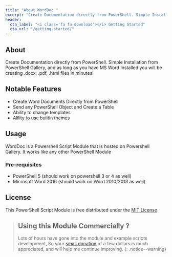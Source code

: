 ```yaml
---
title: "About WordDoc "
excerpt: "Create Documentation directly from PowerShell. Simple Installation from PowerShell Gallery, and as long as you have MS Word Installed you will be creating .docx, .pdf, .html files in minutes!"
header:
  cta_label: "<i class='fa fa-download'></i> Getting Started"
  cta_url: "/getting-started/"
---
```


## About

Create Documentation directly from PowerShell. Simple Installation from PowerShell Gallery, and as long as you have MS Word Installed you will be creating .docx, .pdf, .html files in minutes!


## Notable Features
 - Create Word Documents Directly from PowerShell 
 - Send any PowerShell Object and Create a Table
 - Ability to change templates 
 - Alility to use builtin themes

## Usage

WordDoc is a Powershell Script Module that is hosted on Powershell Gallery.  It works like any other PowerShell Module

### Pre-requisites
 * PowerShell 5 (should work on powershell 3 or 4 as well)
 * Microsoft Word 2016 (should work on Word 2010/2013 as well)

## License 
 This PowerShell Script Module is free distributed under the [MIT License](/license)

>## Using this Module Commercially ? 
> Lots of hours have gone into the module and example scripts development, So your [small donation](https://www.paypal.me/shanehoey) of a few dollars is much appreciated, and will help me continue improving.
 {: .notice--warning}
